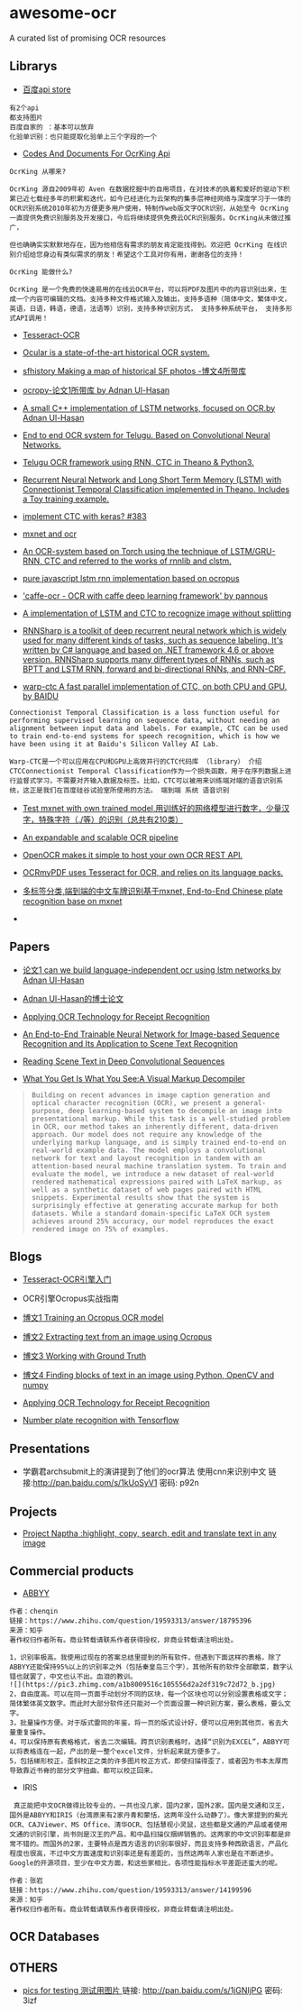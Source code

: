 # awesome-ocr

 A curated list of promising OCR resources



## Librarys

* [百度api store](http://apistore.baidu.com/astore/servicesearch?word=ocr&searchType=null)
```
有2个api
都支持图片
百度自家的 ：基本可以放弃
化验单识别：也只能提取化验单上三个字段的一个
```
* [ Codes And Documents For OcrKing Api ](https://github.com/AvensLab/OcrKing)
```
OcrKing 从哪来?

OcrKing 源自2009年初 Aven 在数据挖掘中的自用项目，在对技术的执着和爱好的驱动下积累已近七载经多年的积累和迭代，如今已经进化为云架构的集多层神经网络与深度学习于一体的OCR识别系统2010年初为方便更多用户使用，特制作web版文字OCR识别，从始至今 OcrKing一直提供免费识别服务及开发接口，今后将继续提供免费云OCR识别服务。OcrKing从未做过推广，

但也确确实实默默地存在，因为他相信有需求的朋友肯定能找得到。欢迎把 OcrKing 在线识别介绍给您身边有类似需求的朋友！希望这个工具对你有用，谢谢各位的支持！

OcrKing 能做什么?

OcrKing 是一个免费的快速易用的在线云OCR平台，可以将PDF及图片中的内容识别出来，生成一个内容可编辑的文档。支持多种文件格式输入及输出，支持多语种（简体中文，繁体中文，英语，日语，韩语，德语，法语等）识别，支持多种识别方式， 支持多种系统平台， 支持多形式API调用！
```

* [Tesseract-OCR](https://github.com/tesseract-ocr/tesseract)           

* [ Ocular is a state-of-the-art historical OCR system. ](https://github.com/tberg12/ocular/) 

* [sfhistory  Making a map of historical SF photos -博文4所带库 ](https://github.com/danvk/sfhistory)                              

* [ocropy-论文1所带库 by Adnan Ul-Hasan](https://github.com/tmbdev/ocropy)              

* [ A small C++ implementation of LSTM networks, focused on OCR.by Adnan Ul-Hasan ](https://github.com/tmbdev/clstm)

* [ End to end OCR system for Telugu. Based on Convolutional Neural Networks. ](https://github.com/TeluguOCR/banti_telugu_ocr )    

* [ Telugu OCR framework using RNN, CTC in Theano & Python3. ](https://github.com/rakeshvar/chamanti_ocr)

* [ Recurrent Neural Network and Long Short Term Memory (LSTM) with Connectionist Temporal Classification implemented in Theano. Includes a Toy training example. ](https://github.com/rakeshvar/rnn_ctc )

* [ implement CTC with keras? #383 ](https://github.com/fchollet/keras/issues/383#issuecomment-166850153)         

* [mxnet and ocr ](https://github.com/dmlc/mxnet/issues/1023#issuecomment-167189233)        

* [ An OCR-system based on Torch using the technique of LSTM/GRU-RNN, CTC and referred to the works of rnnlib and clstm.](https://github.com/edward-zhu/umaru)

* [ pure javascript lstm rnn implementation based on ocropus ](https://github.com/naptha/ocracy)

* ['caffe-ocr - OCR with caffe deep learning framework' by pannous ](https://github.com/pannous/caffe-ocr)     


* [ A implementation of LSTM and CTC to recognize image without splitting ](https://github.com/aaron-xichen/cnn-lstm-ctc)

* [ RNNSharp is a toolkit of deep recurrent neural network which is widely used for many different kinds of tasks, such as sequence labeling. It's written by C# language and based on .NET framework 4.6 or above version. RNNSharp supports many different types of RNNs, such as BPTT and LSTM RNN, forward and bi-directional RNNs, and RNN-CRF. ](https://github.com/zhongkaifu/RNNSharp)           

* [warp-ctc A fast parallel implementation of CTC, on both CPU and GPU. by  BAIDU](https://github.com/baidu-research/warp-ctc)        
```
Connectionist Temporal Classification is a loss function useful for performing supervised learning on sequence data, without needing an alignment between input data and labels. For example, CTC can be used to train end-to-end systems for speech recognition, which is how we have been using it at Baidu's Silicon Valley AI Lab.

Warp-CTC是一个可以应用在CPU和GPU上高效并行的CTC代码库 （library） 介绍 CTCConnectionist Temporal Classification作为一个损失函数，用于在序列数据上进行监督式学习，不需要对齐输入数据及标签。比如，CTC可以被用来训练端对端的语音识别系统，这正是我们在百度硅谷试验室所使用的方法。 端到端 系统 语音识别
```    


* [ Test mxnet with own trained model,用训练好的网络模型进行数字，少量汉字，特殊字符（./等）的识别（总共有210类） ](https://github.com/mittlin/mxnet_test)           

* [ An expandable and scalable OCR pipeline ](https://github.com/OpenPhilology/nidaba)         

* [OpenOCR makes it simple to host your own OCR REST API.](http://www.openocr.net/)          

* [ OCRmyPDF   uses Tesseract for OCR, and relies on its language packs. ](https://github.com/jbarlow83/OCRmyPDF)      
* [ 多标签分类,端到端的中文车牌识别基于mxnet, End-to-End Chinese plate recognition base on mxnet](https://github.com/szad670401/end-to-end-for-chinese-plate-recognition)    
* 

## Papers

* [论文1 can we build language-independent ocr using lstm networks by Adnan Ul-Hasan](https://www.google.co.jp/url?sa=t&rct=j&q=&esrc=s&source=web&cd=1&cad=rja&uact=8&ved=0ahUKEwjS4uDg1Y3MAhUDn6YKHe-YAqcQFggbMAA&url=http%3A%2F%2Fdl.acm.org%2Fcitation.cfm%3Fid%3D2505394&usg=AFQjCNHvV9kiHl181IaXAUC1zZLkd2LFdg)                  

* [Adnan Ul-Hasan的博士论文](https://github.com/wanghaisheng/awesome-ocr/raw/master/papers/Generic%20Text%20Recognition%20using%20Long%20Short-Term%20Memory%20Networks-PhD_Thesis_Ul-Hasan.pdf)             
* [Applying OCR Technology for Receipt Recognition](http://pan.baidu.com/s/1qXQBQiC)     

* [An End-to-End Trainable Neural Network for Image-based Sequence Recognition and Its Application to Scene Text Recognition](http://arxiv.org/pdf/1507.05717v1.pdf)

* [Reading Scene Text in Deep Convolutional Sequences](http://arxiv.org/pdf/1506.04395v2.pdf)           

* [What You Get Is What You See:A Visual Markup Decompiler](http://arxiv.org/pdf/1609.04938v1.pdf)
>     Building on recent advances in image caption generation and optical character recognition (OCR), we present a general-purpose, deep learning-based system to decompile an image into presentational markup. While this task is a well-studied problem in OCR, our method takes an inherently different, data-driven approach. Our model does not require any knowledge of the underlying markup language, and is simply trained end-to-end on real-world example data. The model employs a convolutional network for text and layout recognition in tandem with an attention-based neural machine translation system. To train and evaluate the model, we introduce a new dataset of real-world rendered mathematical expressions paired with LaTeX markup, as well as a synthetic dataset of web pages paired with HTML snippets. Experimental results show that the system is surprisingly effective at generating accurate markup for both datasets. While a standard domain-specific LaTeX OCR system achieves around 25% accuracy, our model reproduces the exact rendered image on 75% of examples. 



## Blogs

* [Tesseract-OCR引擎入门](http://blog.csdn.net/xiaochunyong/article/details/7193744)             

* OCR引擎Ocropus实战指南              
* [博文1 Training an Ocropus OCR model ](http://www.danvk.org/2015/01/11/training-an-ocropus-ocr-model.html)          
* [博文2  Extracting text from an image using Ocropus](http://www.danvk.org/2015/01/09/extracting-text-from-an-image-using-ocropus.html)   
* [博文3 Working with Ground Truth ](https://github.com/tmbdev/ocropy/wiki/Working-with-Ground-Truth)                         
* [博文4 Finding blocks of text in an image using Python, OpenCV and numpy](http://www.danvk.org/2015/01/07/finding-blocks-of-text-in-an-image-using-python-opencv-and-numpy.html)                

* [Applying OCR Technology for Receipt Recognition]( http://rnd.azoft.com/applying-ocr-technology-receipt-recognition/ )         
* [Number plate recognition with Tensorflow](http://matthewearl.github.io/2016/05/06/cnn-anpr/)      


## Presentations

* 学霸君archsubmit上的演讲提到了他们的ocr算法 使用cnn来识别中文  链接:http://pan.baidu.com/s/1kUoSyV1 密码: p92n



## Projects

* [ Project Naptha :highlight, copy, search, edit and translate text in any image](https://github.com/naptha)      


## Commercial products

* [ABBYY](http://www.baidu.com/link?url=p0G_qRjgD7aGhNS9gLT6i83as15p7aYyTY7xXM2dEKC&wd=&eqid=defb39aa000a84da000000065730a048)
```
作者：chenqin
链接：https://www.zhihu.com/question/19593313/answer/18795396
来源：知乎
著作权归作者所有。商业转载请联系作者获得授权，非商业转载请注明出处。

1，识别率极高。我使用过现在的答案总结里提到的所有软件，但遇到下面这样的表格，除了ABBYY还能保持95%以上的识别率之外（包括秦皇岛三个字），其他所有的软件全部歇菜，数字认错也就罢了，中文也认不出。血泪的教训。
![](https://pic3.zhimg.com/a1b8009516c105556d2a2df319c72d72_b.jpg)
2，自由度高。可以在同一页面手动划分不同的区块，每一个区块也可以分别设置表格或文字；简体繁体英文数字。而此时大部分软件还只能对一个页面设置一种识别方案，要么表格，要么文字。
3，批量操作方便。对于版式雷同的年鉴，将一页的版式设计好，便可以应用到其他页，省去大量重复操作。
4，可以保持原有表格格式，省去二次编辑。跨页识别表格时，选择“识别为EXCEL”，ABBYY可以将表格连在一起，产出的是一整个excel文件，分析起来就方便多了。
5，包括梯形校正，歪斜校正之类的许多图片校正方式，即使扫描得歪了，或者因为书本太厚而导致靠近书脊的部分文字扭曲，都可以校正回来。
```

* IRIS               
```
 真正能把中文OCR做得比较专业的，一共也没几家，国内2家，国外2家。国内是文通和汉王，国外是ABBYY和IRIS（台湾原来有2家丹青和蒙恬，这两年没什么动静了）。像大家提到的紫光OCR、CAJViewer、MS Office、清华OCR、包括慧视小灵鼠，这些都是文通的产品或者使用文通的识别引擎，尚书则是汉王的产品，和中晶扫描仪捆绑销售的。这两家的中文识别率都是非常不错的。而国外的2家，主要特点是西方语言的识别率很好，而且支持多种西欧语言，产品化程度也很高，不过中文方面速度和识别率还是有差距的，当然这两年人家也是在不断进步。Google的开源项目，至少在中文方面，和这些家相比，各项性能指标水平差距还蛮大的呢。 

作者：张岩
链接：https://www.zhihu.com/question/19593313/answer/14199596
来源：知乎
著作权归作者所有。商业转载请联系作者获得授权，非商业转载请注明出处。
```


## OCR Databases



## OTHERS

* [pics for testing 测试用图片 ]() 链接: http://pan.baidu.com/s/1jGNIjPG 密码: 3izf

             



